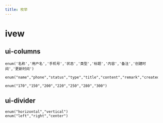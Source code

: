 ```yaml
---
title: 枚举
---
```


# ivew

## ui-columns

```
enum('名称','用户名','手机号','状态','类型','标题','内容','备注','创建时间','更新时间')

enum("name","phone","status","type","title","content","remark","created_at","updated_at")

enum("170","150","200","220","250","280","300")
```

## ui-divider

```
enum("horizontal","vertical")
enum("left","right","center")
```

